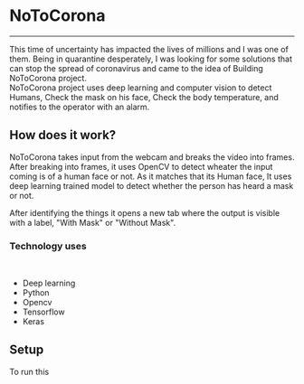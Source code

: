 <h1>NoToCorona</h1><hr>
This time of uncertainty has impacted the lives of millions and I was one of them.
Being in quarantine desperately, I was looking for some solutions that can stop the spread of coronavirus and came to the idea of Building NoToCorona project.<br>
NoToCorona project uses deep learning and computer vision to detect 
Humans, Check the mask on his face, Check the body temperature, and notifies to the operator with an alarm.

<h2>How does it work?</h2>
NoToCorona takes input from the webcam and breaks the video into frames.
After breaking into frames, it uses OpenCV to detect wheater the input coming is of a human face or not.
As it matches that its Human face, It uses deep learning trained model to detect whether the person has heard a mask or not. 

After identifying the things it opens a new tab where the output is visible with a label, "With Mask" or "Without Mask".

<h3>Technology uses</h3><br>
<ul>

<li>Deep learning</li>
<li>Python</li>
<li>Opencv</li>
<li>Tensorflow</li>
<li>Keras</li>
</ul>
<h2>Setup</h2>
To run this 


